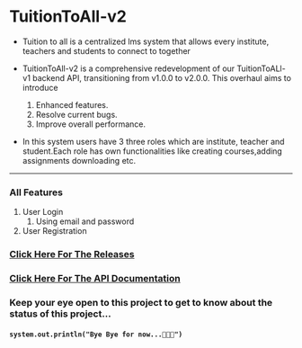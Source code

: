 # TuitionToAll-v2
 
- Tuition to all is a centralized lms system that allows every institute, teachers and students to connect to together


- TuitionToAll-v2 is a comprehensive redevelopment of our TuitionToALl-v1 backend API, transitioning from v1.0.0 to v2.0.0. This overhaul aims to introduce 
  1. Enhanced features.
  2. Resolve current bugs.
  3. Improve overall performance. 


- In this system users have 3 three roles which are institute, teacher and student.Each role has own functionalities like creating courses,adding assignments downloading etc.

<hr />

### All Features 

1. User Login
    1. Using email and password
2. User Registration


### [Click Here For The Releases](https://github.com/vinuthsriarampath/tuitiontoall-server/releases)
### [Click Here For The API Documentation](https://github.com/vinuthsriarampath/tuitiontoall-server/wiki)

### Keep your eye open to this project to get to know about the status of this project...
#### `system.out.println("Bye Bye for now...👋👋👋")`
